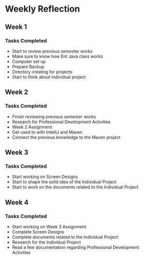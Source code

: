 # Weekly Reflection

## Week 1
### Tasks Completed
* Start to review previous semester works
* Make sure to know how Ent Java class works
* Computer set up
* Prepare Backup
* Directory creating for projects
* Start to think about individual project

## Week 2
### Tasks Completed
* Finish reviewing previous semester works
* Research for Professional Development Activities
* Week 2 Assignment
* Get used to with IntelliJ and Maven
* Connect the previous knowledge to the Maven project

## Week 3
### Tasks Completed
* Start working on Screen Designs
* Start to shape the solid idea of the Individual Project
* Start to work on the documents related to the Individual Project

## Week 4
### Tasks Completed
* Start working on Week 3 Assignment
* Complete Screen Designs
* Complete documents related to the Individual Project
* Research for the Individual Project
* Read a few documentation regarding Professional Development Activities